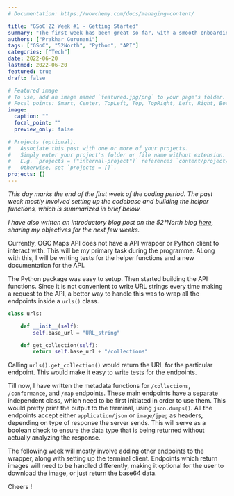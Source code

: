 ```yaml
---
# Documentation: https://wowchemy.com/docs/managing-content/

title: "GSoC'22 Week #1 - Getting Started"
summary: "The first week has been great so far, with a smooth onboarding experience."
authors: ["Prakhar Gurunani"]
tags: ["GSoC", "52North", "Python", "API"]
categories: ["Tech"]
date: 2022-06-20
lastmod: 2022-06-20
featured: true
draft: false

# Featured image
# To use, add an image named `featured.jpg/png` to your page's folder.
# Focal points: Smart, Center, TopLeft, Top, TopRight, Left, Right, BottomLeft, Bottom, BottomRight.
image:
  caption: ""
  focal_point: ""
  preview_only: false

# Projects (optional).
#   Associate this post with one or more of your projects.
#   Simply enter your project's folder or file name without extension.
#   E.g. `projects = ["internal-project"]` references `content/project/deep-learning/index.md`.
#   Otherwise, set `projects = []`.
projects: []
---
```


_This day marks the end of the first week of the coding period. The past week mostly involved setting up the codebase and building the helper functions, which is summarized in brief below._

_I have also written an introductory blog post on the 52°North blog [here](https://blog.52north.org/2022/06/20/introduction-to-the-python-client-for-ogc-maps-api/), sharing my objectives for the next few weeks._

Currently, OGC Maps API does not have a API wrapper or Python client to interact with. This will be my primary task during the programme. ALong with this, I will be writing tests for the helper functions and a new documentation for the API.

The Python package was easy to setup. Then started building the API functions. Since it is not convenient to write URL strings every time making a request to the API, a better way to handle this was to wrap all the endpoints inside a `urls()` class.

```python
class urls:

    def __init__(self):
        self.base_url = "URL_string"

    def get_collection(self):
        return self.base_url + "/collections"
```

Calling `urls().get_collection()` would return the URL for the particular endpoint. This would make it easy to write tests for the endpoints.

Till now, I have written the metadata functions for `/collections`, `/conformance`, and `/map` endpoints. These main endpoints have a separate independent class, which need to be first initiated in order to use them. This would pretty print the output to the terminal, using `json.dumps()`. All the endpoints accept either `application/json` or `image/jpeg` as headers, depending on type of response the server sends. This will serve as a boolean check to ensure the data type that is being returned without actually analyzing the response.

The following week will mostly involve adding other endpoints to the wrapper, along with setting up the terminal client. Endpoints which return images will need to be handled differently, making it optional for the user to download the image, or just return the base64 data.

Cheers !

